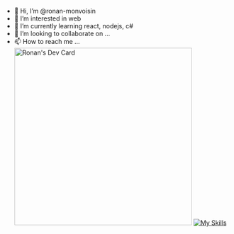 - 👋 Hi, I’m @ronan-monvoisin
- 👀 I’m interested in web
- 🌱 I’m currently learning react, nodejs, c#
- 💞️ I’m looking to collaborate on ...
- 📫 How to reach me ...
<a href="https://app.daily.dev/ronz"><img src="https://api.daily.dev/devcards/5e5ff13656ff45c2aa6c51691c44be48.png?r=zye" width="400" alt="Ronan's Dev Card"/></a>
[![My Skills](https://skillicons.dev/icons?i=html,css,tailwind,js,jquery,vue,react,php,wordpress,mysql,cs,dotnet,java,nodejs,ae,git)]()
<!---
ronan-monvoisin/ronan-monvoisin is a ✨ special ✨ repository because its `README.md` (this file) appears on your GitHub profile.
You can click the Preview link to take a look at your changes.
--->
